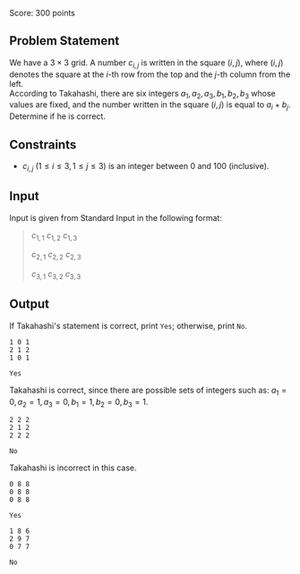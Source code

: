 Score: $300$ points

## Problem Statement

We have a $3 \times 3$ grid. A number $c_{i, j}$ is written in the square $(i, j)$, where $(i, j)$ denotes the square at the $i$-th row from the top and the $j$-th column from the left.<br>
According to Takahashi, there are six integers $a_1, a_2, a_3, b_1, b_2, b_3$ whose values are fixed, and the number written in the square $(i, j)$ is equal to $a_i + b_j$.<br>
Determine if he is correct.  

## Constraints

- $c_{i, j} \ (1 \leq i \leq 3, 1 \leq j \leq 3)$ is an integer between $0$ and $100$ (inclusive).

## Input

Input is given from Standard Input in the following format:

> $c_{1,1}$ $c_{1,2}$ $c_{1,3}$
> 
> $c_{2,1}$ $c_{2,2}$ $c_{2,3}$
> 
> $c_{3,1}$ $c_{3,2}$ $c_{3,3}$

## Output

If Takahashi's statement is correct, print `Yes`; otherwise, print `No`.

```input1
1 0 1
2 1 2
1 0 1
```

```output1
Yes
```

Takahashi is correct, since there are possible sets of integers such as: $a_1=0,a_2=1,a_3=0,b_1=1,b_2=0,b_3=1$.

```input2
2 2 2
2 1 2
2 2 2
```

```output2
No
```

Takahashi is incorrect in this case.

```input3
0 8 8
0 8 8
0 8 8
```

```output3
Yes
```

```input4
1 8 6
2 9 7
0 7 7
```

```output4
No
```